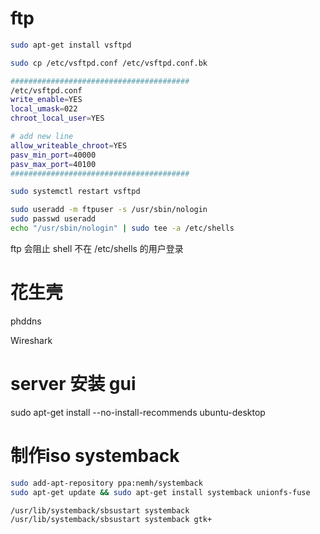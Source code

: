 # ftp

```bash
sudo apt-get install vsftpd

sudo cp /etc/vsftpd.conf /etc/vsftpd.conf.bk

########################################
/etc/vsftpd.conf
write_enable=YES
local_umask=022
chroot_local_user=YES

# add new line
allow_writeable_chroot=YES
pasv_min_port=40000
pasv_max_port=40100
########################################

sudo systemctl restart vsftpd

sudo useradd -m ftpuser -s /usr/sbin/nologin
sudo passwd useradd
echo "/usr/sbin/nologin" | sudo tee -a /etc/shells
```

ftp 会阻止 shell 不在 /etc/shells 的用户登录

# 花生壳

phddns

Wireshark

# server 安装 gui

sudo apt-get install --no-install-recommends ubuntu-desktop

# 制作iso systemback

```bash
sudo add-apt-repository ppa:nemh/systemback
sudo apt-get update && sudo apt-get install systemback unionfs-fuse

/usr/lib/systemback/sbsustart systemback
/usr/lib/systemback/sbsustart systemback gtk+
```
